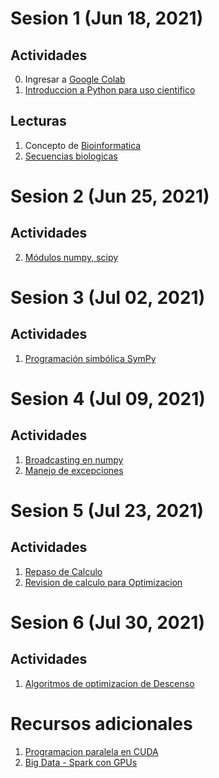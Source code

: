 # Sesion 1 (Jun 18, 2021)

## Actividades
0. Ingresar a [Google Colab](https://colab.research.google.com/)
1. [Introduccion a Python para uso cientifico](http://personal.cimat.mx:8181/~mrivera/cursos/python/python1/Python1.html)

## Lecturas
1. Concepto de [Bioinformatica](http://www.ehu.eus/biofisica/juanma/bioinf/apuntes.htm#1)
2. [Secuencias biologicas](http://www.ehu.eus/biofisica/juanma/bioinf/apuntes.htm#2)


# Sesion 2 (Jun 25, 2021)

## Actividades
2. [Módulos numpy, scipy](http://personal.cimat.mx:8181/~mrivera/cursos/python/python2/Python2.html)

# Sesion 3 (Jul 02, 2021)

## Actividades
1. [Programación simbólica SymPy](http://personal.cimat.mx:8181/~mrivera/cursos/python/symbolic/symbolic.html)

# Sesion 4 (Jul 09, 2021)

## Actividades
1. [Broadcasting en numpy](http://personal.cimat.mx:8181/~mrivera/cursos/python/broadcasting/broadcasting.html)
2. [Manejo de excepciones](http://personal.cimat.mx:8181/~mrivera/cursos/python/excepciones/excepciones.html)

# Sesion 5 (Jul 23, 2021)

## Actividades
1. [Repaso de Calculo](https://www.coursera.org/learn/calculo-diferencial)
2. [Revision de calculo para Optimizacion](http://personal.cimat.mx:8181/~mrivera/cursos/optimizacion/calculo_optimizacion/calculo_optimizacion.html)

# Sesion 6 (Jul 30, 2021)

## Actividades
1. [Algoritmos de optimizacion de Descenso](http://personal.cimat.mx:8181/~mrivera/cursos/optimizacion/descenso_grad_estocastico/descenso_grad_estocastico.html)

# Recursos adicionales
1. [Programacion paralela en CUDA](https://github.com/adsoftsito/insilico/blob/main/books/cuda_by_example.pdf)
2. [Big Data - Spark con GPUs](https://github.com/adsoftsito/insilico/blob/main/books/nvidia_spark.pdf)
